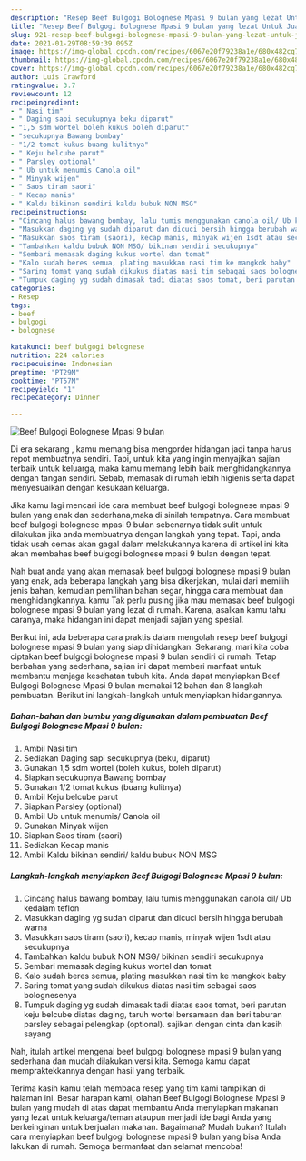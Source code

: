 ```yaml
---
description: "Resep Beef Bulgogi Bolognese Mpasi 9 bulan yang lezat Untuk Jualan"
title: "Resep Beef Bulgogi Bolognese Mpasi 9 bulan yang lezat Untuk Jualan"
slug: 921-resep-beef-bulgogi-bolognese-mpasi-9-bulan-yang-lezat-untuk-jualan
date: 2021-01-29T08:59:39.095Z
image: https://img-global.cpcdn.com/recipes/6067e20f79238a1e/680x482cq70/beef-bulgogi-bolognese-mpasi-9-bulan-foto-resep-utama.jpg
thumbnail: https://img-global.cpcdn.com/recipes/6067e20f79238a1e/680x482cq70/beef-bulgogi-bolognese-mpasi-9-bulan-foto-resep-utama.jpg
cover: https://img-global.cpcdn.com/recipes/6067e20f79238a1e/680x482cq70/beef-bulgogi-bolognese-mpasi-9-bulan-foto-resep-utama.jpg
author: Luis Crawford
ratingvalue: 3.7
reviewcount: 12
recipeingredient:
- " Nasi tim"
- " Daging sapi secukupnya beku diparut"
- "1,5 sdm wortel boleh kukus boleh diparut"
- "secukupnya Bawang bombay"
- "1/2 tomat kukus buang kulitnya"
- " Keju belcube parut"
- " Parsley optional"
- " Ub untuk menumis Canola oil"
- " Minyak wijen"
- " Saos tiram saori"
- " Kecap manis"
- " Kaldu bikinan sendiri kaldu bubuk NON MSG"
recipeinstructions:
- "Cincang halus bawang bombay, lalu tumis menggunakan canola oil/ Ub kedalam teflon"
- "Masukkan daging yg sudah diparut dan dicuci bersih hingga berubah warna"
- "Masukkan saos tiram (saori), kecap manis, minyak wijen 1sdt atau secukupnya"
- "Tambahkan kaldu bubuk NON MSG/ bikinan sendiri secukupnya"
- "Sembari memasak daging kukus wortel dan tomat"
- "Kalo sudah beres semua, plating masukkan nasi tim ke mangkok baby"
- "Saring tomat yang sudah dikukus diatas nasi tim sebagai saos bolognesenya"
- "Tumpuk daging yg sudah dimasak tadi diatas saos tomat, beri parutan keju belcube diatas daging, taruh wortel bersamaan dan beri taburan parsley sebagai pelengkap (optional). sajikan dengan cinta dan kasih sayang"
categories:
- Resep
tags:
- beef
- bulgogi
- bolognese

katakunci: beef bulgogi bolognese 
nutrition: 224 calories
recipecuisine: Indonesian
preptime: "PT29M"
cooktime: "PT57M"
recipeyield: "1"
recipecategory: Dinner

---
```



![Beef Bulgogi Bolognese Mpasi 9 bulan](https://img-global.cpcdn.com/recipes/6067e20f79238a1e/680x482cq70/beef-bulgogi-bolognese-mpasi-9-bulan-foto-resep-utama.jpg)

Di era  sekarang , kamu memang bisa mengorder hidangan jadi tanpa harus repot membuatnya sendiri. Tapi, untuk kita yang ingin menyajikan sajian terbaik untuk keluarga, maka kamu memang lebih baik menghidangkannya dengan tangan sendiri. Sebab, memasak di rumah lebih higienis serta dapat menyesuaikan dengan kesukaan keluarga.

Jika kamu lagi mencari ide cara membuat beef bulgogi bolognese mpasi 9 bulan yang enak dan sederhana,maka di sinilah tempatnya. Cara membuat beef bulgogi bolognese mpasi 9 bulan  sebenarnya tidak sulit untuk dilakukan jika anda membuatnya dengan langkah yang tepat. Tapi, anda tidak usah cemas akan gagal dalam melakukannya 
karena di artikel ini kita akan membahas beef bulgogi bolognese mpasi 9 bulan dengan tepat.  



Nah buat anda yang akan memasak beef bulgogi bolognese mpasi 9 bulan yang enak, ada beberapa langkah yang bisa dikerjakan, mulai dari memilih jenis bahan, kemudian pemilihan bahan segar, hingga cara membuat dan menghidangkannya. kamu Tak perlu pusing jika mau memasak beef bulgogi bolognese mpasi 9 bulan yang lezat di rumah. Karena, asalkan kamu  tahu caranya, maka hidangan ini dapat menjadi sajian yang spesial.

Berikut ini, ada beberapa cara praktis  dalam mengolah resep beef bulgogi bolognese mpasi 9 bulan yang siap dihidangkan. Sekarang, mari kita coba ciptakan beef bulgogi bolognese mpasi 9 bulan sendiri di rumah. Tetap berbahan yang sederhana, sajian ini dapat memberi manfaat untuk membantu menjaga kesehatan tubuh kita. Anda dapat menyiapkan Beef Bulgogi Bolognese Mpasi 9 bulan memakai 12 bahan dan 8 langkah pembuatan. Berikut ini langkah-langkah untuk menyiapkan hidangannya.

<!--inarticleads1-->

##### Bahan-bahan dan bumbu yang digunakan dalam pembuatan Beef Bulgogi Bolognese Mpasi 9 bulan:

1. Ambil  Nasi tim
1. Sediakan  Daging sapi secukupnya (beku, diparut)
1. Gunakan 1,5 sdm wortel (boleh kukus, boleh diparut)
1. Siapkan secukupnya Bawang bombay
1. Gunakan 1/2 tomat kukus (buang kulitnya)
1. Ambil  Keju belcube parut
1. Siapkan  Parsley (optional)
1. Ambil  Ub untuk menumis/ Canola oil
1. Gunakan  Minyak wijen
1. Siapkan  Saos tiram (saori)
1. Sediakan  Kecap manis
1. Ambil  Kaldu bikinan sendiri/ kaldu bubuk NON MSG




<!--inarticleads2-->

##### Langkah-langkah menyiapkan Beef Bulgogi Bolognese Mpasi 9 bulan:

1. Cincang halus bawang bombay, lalu tumis menggunakan canola oil/ Ub kedalam teflon
1. Masukkan daging yg sudah diparut dan dicuci bersih hingga berubah warna
1. Masukkan saos tiram (saori), kecap manis, minyak wijen 1sdt atau secukupnya
1. Tambahkan kaldu bubuk NON MSG/ bikinan sendiri secukupnya
1. Sembari memasak daging kukus wortel dan tomat
1. Kalo sudah beres semua, plating masukkan nasi tim ke mangkok baby
1. Saring tomat yang sudah dikukus diatas nasi tim sebagai saos bolognesenya
1. Tumpuk daging yg sudah dimasak tadi diatas saos tomat, beri parutan keju belcube diatas daging, taruh wortel bersamaan dan beri taburan parsley sebagai pelengkap (optional). sajikan dengan cinta dan kasih sayang




Nah, itulah artikel mengenai  beef bulgogi bolognese mpasi 9 bulan  yang sederhana dan mudah dilakukan versi kita. Semoga kamu dapat mempraktekkannya dengan hasil yang terbaik. 

Terima kasih kamu telah membaca resep yang tim kami tampilkan di halaman ini. Besar harapan kami, olahan  Beef Bulgogi Bolognese Mpasi 9 bulan yang mudah di atas dapat membantu Anda menyiapkan makanan yang lezat untuk keluarga/teman ataupun menjadi ide bagi Anda yang berkeinginan untuk berjualan makanan. Bagaimana? Mudah bukan? Itulah cara menyiapkan beef bulgogi bolognese mpasi 9 bulan yang bisa Anda lakukan di rumah. Semoga bermanfaat dan selamat mencoba!

